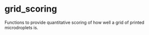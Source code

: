 # grid_scoring

Functions to provide quantitative scoring of how well a grid of printed microdroplets is. 
